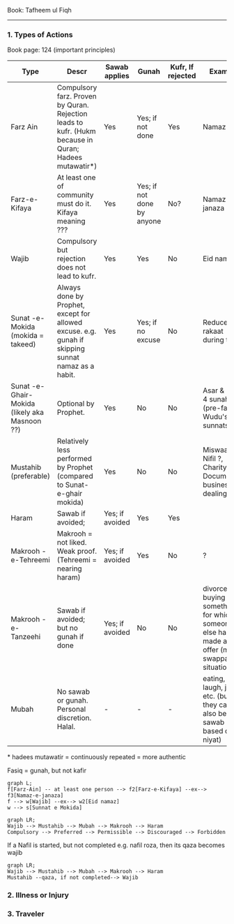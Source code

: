 Book: Tafheem ul Fiqh

---

### 1. Types of Actions

Book page: 124 (important principles)

| Type                                           | Descr                                                        | Sawab applies   | Gunah                      | Kufr, If rejected | Example                                                      |
| ---------------------------------------------- | ------------------------------------------------------------ | --------------- | -------------------------- | ----------------- | ------------------------------------------------------------ |
| Farz Ain                                       | Compulsory farz. Proven by Quran. Rejection leads to kufr. (Hukm because in Quran; Hadees mutawatir*) | Yes             | Yes; if not done           | Yes               | Namaz                                                        |
| Farz-e-Kifaya                                  | At least one of community must do it. Kifaya meaning ???     | Yes             | Yes; if not done by anyone | No?               | Namaz -e- janaza                                             |
| Wajib                                          | Compulsory but rejection does not lead to kufr.              | Yes             | Yes                        | No                | Eid namaz                                                    |
| Sunat -e- Mokida (mokida = takeed)             | Always done by Prophet, except for allowed excuse. e.g. gunah if skipping sunnat namaz as a habit. | Yes             | Yes; if no excuse          | No                | Reduced rakaat during travel                                 |
| Sunat -e- Ghair-Mokida (likely aka Masnoon ??) | Optional by Prophet.                                         | Yes             | No                         | No                | Asar & Isha 4 sunah (pre-farz). Wudu's sunnats??             |
| Mustahib (preferable)                          | Relatively less performed by Prophet (compared to Sunat-e-ghair mokida) | Yes             | No                         | No                | Miswaak?, Nifil ?, Charity?, Documented business dealing     |
| Haram                                          | Sawab if avoided;                                            | Yes; if avoided | Yes                        | Yes               |                                                              |
| Makrooh -e-Tehreemi                            | Makrooh = not liked. Weak proof. (Tehreemi = nearing haram)  | Yes; if avoided | Yes                        | No                | ?                                                            |
| Makrooh -e- Tanzeehi                           | Sawab if avoided; but no gunah if done                       | Yes; if avoided | No                         | No                | divorce?, buying something, for which someone else has made an offer (my swappa situation) |
| Mubah                                          | No sawab or gunah. Personal discretion. Halal.               | -               | -                          | -                 | eating, laugh, jokes, etc. (but they can also be sawab based on niyat) |

\*  hadees mutawatir = continuously repeated = more authentic

Fasiq = gunah, but not kafir

```mermaid
graph L;
f[Farz-Ain] -- at least one person --> f2[Farz-e-Kifaya] --ex--> f3[Namaz-e-janaza]
f --> w[Wajib] --ex--> w2[Eid namaz]
w --> s[Sunnat e Mokida]
```







```mermaid
graph LR;
Wajib --> Mustahib --> Mubah --> Makrooh --> Haram
Compulsory --> Preferred --> Permissible --> Discouraged --> Forbidden
```

If a Nafil is started, but not completed e.g. nafil roza, then its qaza becomes wajib

```mermaid
graph LR;
Wajib --> Mustahib --> Mubah --> Makrooh --> Haram
Mustahib --qaza, if not completed--> Wajib
```







### 2. Illness or Injury

### 3. Traveler

